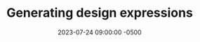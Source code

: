 ---
date: 2023-07-24 09:00:00 -0500
title: "Generating design expressions"
guide: hcd-design-operations
primary_image: hcd-design-operations
---